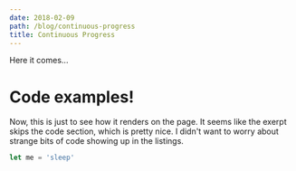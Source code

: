 ```yaml
---
date: 2018-02-09
path: /blog/continuous-progress
title: Continuous Progress
---
```


Here it comes...

# Code examples!

Now, this is just to see how it renders on the page. It seems like the exerpt skips the code section, which is pretty nice. I didn't want to worry about strange bits of code showing up in the listings.

```JavaScript
let me = 'sleep'
```
